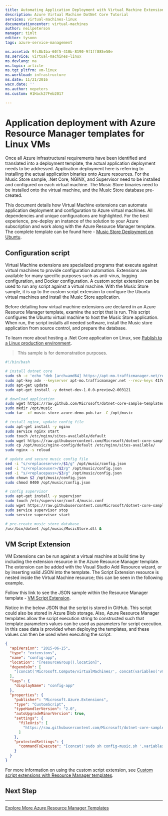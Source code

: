 ```yaml
---
title: Automating Application Deployment with Virtual Machine Extensions | Azure
description: Azure Virtual Machine DotNet Core Tutorial
services: virtual-machines-linux
documentationcenter: virtual-machines
author: neilpeterson
manager: timlt
editor: tysonn
tags: azure-service-management

ms.assetid: 9fc8b1ba-60f5-410b-8190-9f1ff885e50e
ms.service: virtual-machines-linux
ms.devlang: na
ms.topic: article
ms.tgt_pltfrm: vm-linux
ms.workload: infrastructure
ms.date: 11/21/2016
wacn.date: ''
ms.author: nepeters
ms.custom: H1Hack27Feb2017

---
```

# Application deployment with Azure Resource Manager templates for Linux VMs

Once all Azure infrastructural requirements have been identified and translated into a deployment template, the actual application deployment needs to be addressed. Application deployment here is referring to installing the actual application binaries onto Azure resources. For the Music Store sample, .Net Core, NGINX, and Supervisor need to be installed and configured on each virtual machine. The Music Store binaries need to be installed onto the virtual machine, and the Music Store database pre-created.

This document details how Virtual Machine extensions can automate application deployment and configuration to Azure virtual machines. All dependencies and unique configurations are highlighted. For the best experience, pre-deploy an instance of the solution to your Azure subscription and work along with the Azure Resource Manager template. The complete template can be found here - [Music Store Deployment on Ubuntu](https://github.com/Microsoft/dotnet-core-sample-templates/tree/master/dotnet-core-music-linux).

## Configuration script
Virtual Machine extensions are specialized programs that execute against virtual machines to provide configuration automation. Extensions are available for many specific purposes such as anti-virus, logging configuration, and Docker configuration. A custom script extension can be used to run any script against a virtual machine. With the Music Store sample, it is up to the custom script extension to configure the Ubuntu virtual machines and install the Music Store application. 

Before detailing how virtual machine extensions are declared in an Azure Resource Manager template, examine the script that is run. This script configures the Ubuntu virtual machine to host the Music Store application. When run, the script installs all needed software, install the Music store application from source control, and prepare the database. 

To learn more about hosting a .Net Core application on Linux, see [Publish to a Linux production environment](https://docs.asp.net/en/latest/publishing/linuxproduction.html).

> This sample is for demonstration purposes.
> 
> 

```bash
#!/bin/bash

# install dotnet core
sudo sh -c 'echo "deb [arch=amd64] https://apt-mo.trafficmanager.net/repos/dotnet-release/ trusty main" > /etc/apt/sources.list.d/dotnetdev.list'
sudo apt-key adv --keyserver apt-mo.trafficmanager.net --recv-keys 417A0893
sudo apt-get update
sudo apt-get install -y dotnet-dev-1.0.0-preview2-003121

# download application
sudo wget https://raw.github.com/Microsoft/dotnet-core-sample-templates/master/dotnet-core-music-linux/music-app/music-store-azure-demo-pub.tar /
sudo mkdir /opt/music
sudo tar -xf music-store-azure-demo-pub.tar -C /opt/music

# install nginx, update config file
sudo apt-get install -y nginx
sudo service nginx start
sudo touch /etc/nginx/sites-available/default
sudo wget https://raw.githubusercontent.com/Microsoft/dotnet-core-sample-templates/master/dotnet-core-music-linux/music-app/nginx-config/default -O /etc/nginx/sites-available/default
sudo cp /opt/music/nginx-config/default /etc/nginx/sites-available/
sudo nginx -s reload

# update and secure music config file
sed -i "s/<replaceserver>/$1/g" /opt/music/config.json
sed -i "s/<replaceuser>/$2/g" /opt/music/config.json
sed -i "s/<replacepass>/$3/g" /opt/music/config.json
sudo chown $2 /opt/music/config.json
sudo chmod 0400 /opt/music/config.json

# config supervisor
sudo apt-get install -y supervisor
sudo touch /etc/supervisor/conf.d/music.conf
sudo wget https://raw.githubusercontent.com/Microsoft/dotnet-core-sample-templates/master/dotnet-core-music-linux/music-app/supervisor/music.conf -O /etc/supervisor/conf.d/music.conf
sudo service supervisor stop
sudo service supervisor start

# pre-create music store database
/usr/bin/dotnet /opt/music/MusicStore.dll &
```

## VM Script Extension
VM Extensions can be run against a virtual machine at build time by including the extension resource in the Azure Resource Manager template. The extension can be added with the Visual Studio Add Resource wizard, or by inserting valid JSON into the template. The Script Extension resource is nested inside the Virtual Machine resource; this can be seen in the following example.

Follow this link to see the JSON sample within the Resource Manager template - [VM Script Extension](https://github.com/Microsoft/dotnet-core-sample-templates/blob/master/dotnet-core-music-linux/azuredeploy.json#L359). 

Notice in the below JSON that the script is stored in GitHub. This script could also be stored in Azure Blob storage. Also, Azure Resource Manager templates allow the script execution string to constructed such that template parameters values can be used as parameters for script execution. In this case data is provided when deploying the templates, and these values can then be used when executing the script.

```json
{
  "apiVersion": "2015-06-15",
  "type": "extensions",
  "name": "config-app",
  "location": "[resourceGroup().location]",
  "dependsOn": [
    "[concat('Microsoft.Compute/virtualMachines/', concat(variables('vmName'),copyindex()))]"
  ],
  "tags": {
    "displayName": "config-app"
  },
  "properties": {
    "publisher": "Microsoft.Azure.Extensions",
    "type": "CustomScript",
    "typeHandlerVersion": "2.0",
    "autoUpgradeMinorVersion": true,
    "settings": {
      "fileUris": [
        "https://raw.githubusercontent.com/Microsoft/dotnet-core-sample-templates/master/dotnet-core-music-linux/scripts/config-music.sh"
      ]
    },
    "protectedSettings": {
      "commandToExecute": "[concat('sudo sh config-music.sh ',variables('musicStoreSqlName'), ' ', parameters('adminUsername'), ' ', parameters('sqlAdminPassword'))]"
    }
  }
}
```

For more information on using the custom script extension, see [Custom script extensions with Resource Manager templates](extensions-customscript.md?toc=%2fazure%2fvirtual-machines%2flinux%2ftoc.json).

## Next Step
<hr>

[Explore More Azure Resource Manager Templates](https://github.com/Azure/azure-quickstart-templates)
